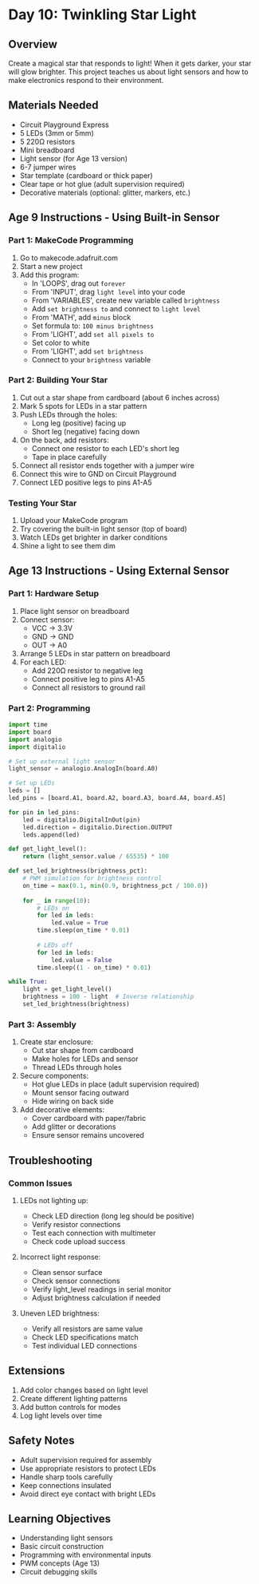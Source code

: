 # Day 10: Twinkling Star Light

## Overview
Create a magical star that responds to light! When it gets darker, your star will glow brighter. This project teaches us about light sensors and how to make electronics respond to their environment.

## Materials Needed
- Circuit Playground Express
- 5 LEDs (3mm or 5mm)
- 5 220Ω resistors
- Mini breadboard
- Light sensor (for Age 13 version)
- 6-7 jumper wires
- Star template (cardboard or thick paper)
- Clear tape or hot glue (adult supervision required)
- Decorative materials (optional: glitter, markers, etc.)

## Age 9 Instructions - Using Built-in Sensor

### Part 1: MakeCode Programming
1. Go to makecode.adafruit.com
2. Start a new project
3. Add this program:
   - In 'LOOPS', drag out `forever`
   - From 'INPUT', drag `light level` into your code
   - From 'VARIABLES', create new variable called `brightness`
   - Add `set brightness to` and connect to `light level`
   - From 'MATH', add `minus` block
   - Set formula to: `100 minus brightness`
   - From 'LIGHT', add `set all pixels to` 
   - Set color to white
   - From 'LIGHT', add `set brightness`
   - Connect to your `brightness` variable

### Part 2: Building Your Star
1. Cut out a star shape from cardboard (about 6 inches across)
2. Mark 5 spots for LEDs in a star pattern
3. Push LEDs through the holes:
   - Long leg (positive) facing up
   - Short leg (negative) facing down
4. On the back, add resistors:
   - Connect one resistor to each LED's short leg
   - Tape in place carefully
5. Connect all resistor ends together with a jumper wire
6. Connect this wire to GND on Circuit Playground
7. Connect LED positive legs to pins A1-A5

### Testing Your Star
1. Upload your MakeCode program
2. Try covering the built-in light sensor (top of board)
3. Watch LEDs get brighter in darker conditions
4. Shine a light to see them dim

## Age 13 Instructions - Using External Sensor

### Part 1: Hardware Setup
1. Place light sensor on breadboard
2. Connect sensor:
   - VCC → 3.3V
   - GND → GND
   - OUT → A0
3. Arrange 5 LEDs in star pattern on breadboard
4. For each LED:
   - Add 220Ω resistor to negative leg
   - Connect positive leg to pins A1-A5
   - Connect all resistors to ground rail

### Part 2: Programming
```python
import time
import board
import analogio
import digitalio

# Set up external light sensor
light_sensor = analogio.AnalogIn(board.A0)

# Set up LEDs
leds = []
led_pins = [board.A1, board.A2, board.A3, board.A4, board.A5]

for pin in led_pins:
    led = digitalio.DigitalInOut(pin)
    led.direction = digitalio.Direction.OUTPUT
    leds.append(led)

def get_light_level():
    return (light_sensor.value / 65535) * 100

def set_led_brightness(brightness_pct):
    # PWM simulation for brightness control
    on_time = max(0.1, min(0.9, brightness_pct / 100.0))
    
    for _ in range(10):
        # LEDs on
        for led in leds:
            led.value = True
        time.sleep(on_time * 0.01)
        
        # LEDs off
        for led in leds:
            led.value = False
        time.sleep((1 - on_time) * 0.01)

while True:
    light = get_light_level()
    brightness = 100 - light  # Inverse relationship
    set_led_brightness(brightness)
```

### Part 3: Assembly
1. Create star enclosure:
   - Cut star shape from cardboard
   - Make holes for LEDs and sensor
   - Thread LEDs through holes
2. Secure components:
   - Hot glue LEDs in place (adult supervision required)
   - Mount sensor facing outward
   - Hide wiring on back side
3. Add decorative elements:
   - Cover cardboard with paper/fabric
   - Add glitter or decorations
   - Ensure sensor remains uncovered

## Troubleshooting

### Common Issues
1. LEDs not lighting up:
   - Check LED direction (long leg should be positive)
   - Verify resistor connections
   - Test each connection with multimeter
   - Check code upload success

2. Incorrect light response:
   - Clean sensor surface
   - Check sensor connections
   - Verify light_level readings in serial monitor
   - Adjust brightness calculation if needed

3. Uneven LED brightness:
   - Verify all resistors are same value
   - Check LED specifications match
   - Test individual LED connections

## Extensions
1. Add color changes based on light level
2. Create different lighting patterns
3. Add button controls for modes
4. Log light levels over time

## Safety Notes
- Adult supervision required for assembly
- Use appropriate resistors to protect LEDs
- Handle sharp tools carefully
- Keep connections insulated
- Avoid direct eye contact with bright LEDs

## Learning Objectives
- Understanding light sensors
- Basic circuit construction
- Programming with environmental inputs
- PWM concepts (Age 13)
- Circuit debugging skills
